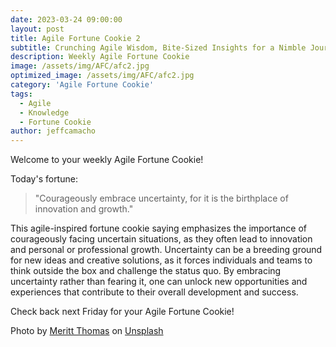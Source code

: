 ```yaml
---
date: 2023-03-24 09:00:00
layout: post
title: Agile Fortune Cookie 2
subtitle: Crunching Agile Wisdom, Bite-Sized Insights for a Nimble Journey
description: Weekly Agile Fortune Cookie
image: /assets/img/AFC/afc2.jpg
optimized_image: /assets/img/AFC/afc2.jpg
category: 'Agile Fortune Cookie'
tags:
  - Agile
  - Knowledge
  - Fortune Cookie
author: jeffcamacho
---
```


Welcome to your weekly Agile Fortune Cookie!

Today's fortune:

> "Courageously embrace uncertainty, for it is the birthplace of innovation and growth."

This agile-inspired fortune cookie saying emphasizes the importance of courageously facing uncertain situations, as they often lead to innovation and personal or professional growth. Uncertainty can be a breeding ground for new ideas and creative solutions, as it forces individuals and teams to think outside the box and challenge the status quo. By embracing uncertainty rather than fearing it, one can unlock new opportunities and experiences that contribute to their overall development and success.

Check back next Friday for your Agile Fortune Cookie!

Photo by <a href="https://unsplash.com/@merittthomas?utm_source=unsplash&utm_medium=referral&utm_content=creditCopyText">Meritt Thomas</a> on <a href="https://unsplash.com/photos/PYHjKkAdSPs?utm_source=unsplash&utm_medium=referral&utm_content=creditCopyText">Unsplash</a>
  